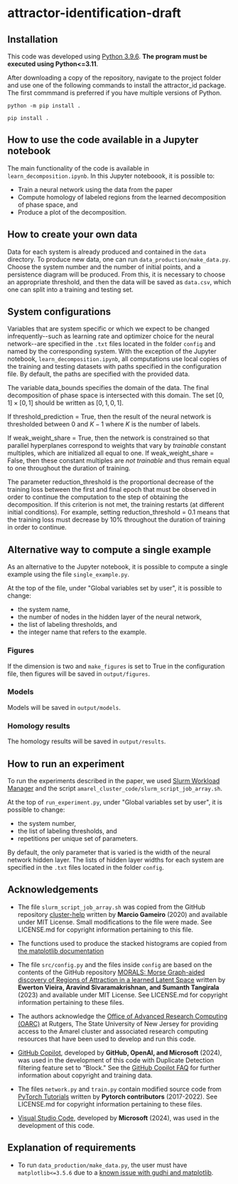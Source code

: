 # attractor-identification-draft

## Installation
This code was developed using [Python 3.9.6](https://www.python.org/downloads/release/python-396/). **The program must be executed using Python<=3.11**.

After downloading a copy of the repository, navigate to the project folder and use one of the following commands to install the attractor_id package. The first commmand is preferred if you have multiple versions of Python. 

```python -m pip install .```

```pip install .```


## How to use the code available in a Jupyter notebook
The main functionality of the code is available in ```learn_decomposition.ipynb```. In this Jupyter noteboook, it is possible to:
- Train a neural network using the data from the paper
- Compute homology of labeled regions from the learned decomposition of phase space, and
- Produce a plot of the decomposition. 

## How to create your own data
Data for each system is already produced and contained in the ```data``` directory.
To produce new data, one can run ```data_production/make_data.py```. Choose the system number and the number of initial points, and a persistence diagram will be produced. From this, it is necessary to choose an appropriate threshold, and then the data will be saved as ```data.csv```, which one can split into a training and testing set.

## System configurations

Variables that are system specific or which we expect to be changed infrequently--such as learning rate and optimizer choice for the neural network--are specified in the ``` .txt ``` files located in the folder ```config``` and named by the corresponding system. With the exception of the Jupyter notebook, ```learn_decomposition.ipynb```, all computations use local copies of the training and testing datasets with paths specified in the configuration file. By default, the paths are specified with the provided data.

The variable data_bounds specifies the domain of the data. The final decomposition of phase space is intersected with this domain. The set $[0, 1] \times [0, 1]$ should be written as $[0, 1, 0, 1]$.

If threshold_prediction = True, then the result of the neural network is thresholded between $0$ and $K-1$ where $K$ is the number of labels.

If weak_weight_share = True, then the network is constrained so that parallel hyperplanes correspond to weights that vary by *trainable* constant multiples, which are initialized all equal to one. If weak_weight_share = False, then these constant multiples are *not trainable* and thus remain equal to one throughout the duration of training.

The parameter reduction_threshold is the proportional decrease of the training loss between the first and final epoch that must be observed in order to continue the computation to the step of obtaining the decomposition. If this criterion is not met, the training restarts (at different initial conditions). For example, setting reduction_threshold = 0.1 means that the training loss must decrease by 10% throughout the duration of training in order to continue. 

## Alternative way to compute a single example
As an alternative to the Jupyter notebook, it is possible to compute a single example using the file ``` single_example.py ```. 

At the top of the file, under "Global variables set by user", it is possible to change:
- the system name,
- the number of nodes in the hidden layer of the neural network,
- the list of labeling thresholds, and
- the integer name that refers to the example.

### Figures
If the dimension is two and ```make_figures``` is set to True in the configuration file, then figures will be saved in ```output/figures```.

### Models
Models will be saved in ```output/models```.

### Homology results
The homology results will be saved in ```output/results```.


## How to run an experiment
To run the experiments described in the paper, we used [Slurm Workload Manager](https://slurm.schedmd.com/overview.html) and the script ``` amarel_cluster_code/slurm_script_job_array.sh ```.

At the top of ```run_experiment.py```, under "Global variables set by user", it is possible to change:
- the system number,
- the list of labeling thresholds, and
- repetitions per unique set of parameters.

By default, the only parameter that is varied is the width of the neural network hidden layer. The lists of hidden layer widths for each system are specified in the ```.txt``` files located in the folder ```config```.

## Acknowledgements
- The file ```slurm_script_job_array.sh``` was copied from the GitHub repository [cluster-help](https://github.com/marciogameiro/cluster-help) written by **Marcio Gameiro** (2020) and available under MIT License. Small modifications to the file were made. See LICENSE.md for copyright information pertaining to this file.

- The functions used to produce the stacked histograms are copied from [the matplotlib documentation](https://matplotlib.org/stable/gallery/lines_bars_and_markers/filled_step.html)

- The file ```src/config.py``` and the files inside ```config``` are based on the contents of the GitHub repository [MORALS: Morse Graph-aided discovery of Regions of Attraction in a learned Latent Space](https://github.com/Ewerton-Vieira/MORALS/tree/main) written by **Ewerton Vieira, Aravind Sivaramakrishnan, and Sumanth Tangirala** (2023) and available under MIT License. See LICENSE.md for copyright information pertaining to these files.

- The authors acknowledge the [Office of Advanced Research Computing (OARC)](https://oarc.rutgers.edu) at Rutgers, The State University of New Jersey for providing access to the Amarel cluster and associated research computing resources that have been used to develop and run this code.

- [GitHub Copilot](https://github.com/features/copilot), developed by **GitHub, OpenAI, and Microsoft** (2024), was used in the development of this code with Duplicate Detection filtering feature set to “Block." See the [GitHub Copilot FAQ](https://github.com/features/copilot) for further information about copyright and training data. 

- The files ```network.py``` and ```train.py``` contain modified source code from [PyTorch Tutorials](https://github.com/pytorch/tutorials) written by **Pytorch contributors** (2017-2022). See LICENSE.md for copyright information pertaining to these files.

- [Visual Studio Code](https://code.visualstudio.com), developed by **Microsoft** (2024), was used in the development of this code.

## Explanation of requirements
- To run ```data_production/make_data.py```, the user must have ```matplotlib<=3.5.6``` due to a [known issue with gudhi and matplotlib](https://github.com/GUDHI/gudhi-devel/issues/724).
